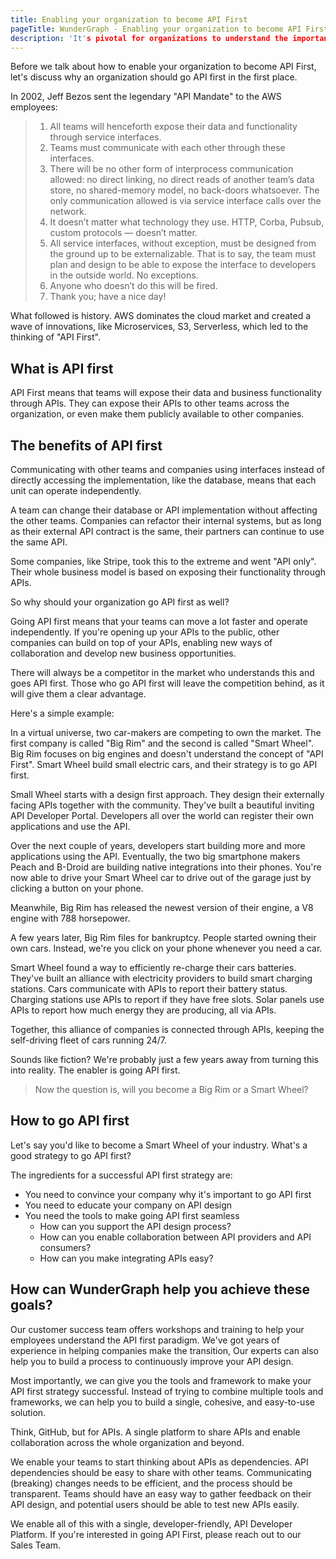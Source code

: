 ```yaml
---
title: Enabling your organization to become API First
pageTitle: WunderGraph - Enabling your organization to become API First
description: 'It's pivotal for organizations to understand the importance of API First, how to implement it, and how to make it work for your team.'
---
```


Before we talk about how to enable your organization to become API First,
let's discuss why an organization should go API first in the first place.

In 2002, Jeff Bezos sent the legendary "API Mandate" to the AWS employees:

> 1. All teams will henceforth expose their data and functionality through service interfaces.
> 2. Teams must communicate with each other through these interfaces.
> 3. There will be no other form of interprocess communication allowed: no direct linking, no direct reads of another team’s data store, no shared-memory model, no back-doors whatsoever. The only communication allowed is via service interface calls over the network.
> 4. It doesn’t matter what technology they use. HTTP, Corba, Pubsub, custom protocols — doesn’t matter.
> 5. All service interfaces, without exception, must be designed from the ground up to be externalizable. That is to say, the team must plan and design to be able to expose the interface to developers in the outside world. No exceptions.
> 6. Anyone who doesn’t do this will be fired.
> 7. Thank you; have a nice day!

What followed is history. AWS dominates the cloud market and created a wave of innovations,
like Microservices, S3, Serverless, which led to the thinking of "API First".

## What is API first

API First means that teams will expose their data and business functionality through APIs.
They can expose their APIs to other teams across the organization,
or even make them publicly available to other companies.

## The benefits of API first

Communicating with other teams and companies using interfaces instead of directly accessing the implementation,
like the database, means that each unit can operate independently.

A team can change their database or API implementation without affecting the other teams.
Companies can refactor their internal systems,
but as long as their external API contract is the same,
their partners can continue to use the same API.

Some companies, like Stripe, took this to the extreme and went "API only".
Their whole business model is based on exposing their functionality through APIs.

So why should your organization go API first as well?

Going API first means that your teams can move a lot faster and operate independently.
If you're opening up your APIs to the public,
other companies can build on top of your APIs,
enabling new ways of collaboration and develop new business opportunities.

There will always be a competitor in the market who understands this and goes API first.
Those who go API first will leave the competition behind,
as it will give them a clear advantage.

Here's a simple example:

In a virtual universe, two car-makers are competing to own the market.
The first company is called "Big Rim" and the second is called "Smart Wheel".
Big Rim focuses on big engines and doesn't understand the concept of "API First".
Smart Wheel build small electric cars, and their strategy is to go API first.

Small Wheel starts with a design first approach.
They design their externally facing APIs together with the community.
They've built a beautiful inviting API Developer Portal.
Developers all over the world can register their own applications and use the API.

Over the next couple of years,
developers start building more and more applications using the API.
Eventually, the two big smartphone makers Peach and B-Droid are building native integrations into their phones.
You're now able to drive your Smart Wheel car to drive out of the garage just by clicking a button on your phone.

Meanwhile, Big Rim has released the newest version of their engine,
a V8 engine with 788 horsepower.

A few years later, Big Rim files for bankruptcy.
People started owning their own cars.
Instead, we're you click on your phone whenever you need a car.

Smart Wheel found a way to efficiently re-charge their cars batteries.
They've built an alliance with electricity providers to build smart charging stations.
Cars communicate with APIs to report their battery status.
Charging stations use APIs to report if they have free slots.
Solar panels use APIs to report how much energy they are producing,
all via APIs.

Together, this alliance of companies is connected through APIs,
keeping the self-driving fleet of cars running 24/7.

Sounds like fiction? We're probably just a few years away from turning this into reality.
The enabler is going API first.

> Now the question is, will you become a Big Rim or a Smart Wheel?

## How to go API first

Let's say you'd like to become a Smart Wheel of your industry.
What's a good strategy to go API first?

The ingredients for a successful API first strategy are:

- You need to convince your company why it's important to go API first
- You need to educate your company on API design
- You need the tools to make going API first seamless
  - How can you support the API design process?
  - How can you enable collaboration between API providers and API consumers?
  - How can you make integrating APIs easy?

## How can WunderGraph help you achieve these goals?

Our customer success team offers workshops and training to help your employees understand the API first paradigm.
We've got years of experience in helping companies make the transition,
Our experts can also help you to build a process to continuously improve your API design.

Most importantly, we can give you the tools and framework to make your API first strategy successful.
Instead of trying to combine multiple tools and frameworks,
we can help you to build a single, cohesive, and easy-to-use solution.

Think, GitHub, but for APIs.
A single platform to share APIs and enable collaboration across the whole organization and beyond.

We enable your teams to start thinking about APIs as dependencies.
API dependencies should be easy to share with other teams.
Communicating (breaking) changes needs to be efficient,
and the process should be transparent.
Teams should have an easy way to gather feedback on their API design,
and potential users should be able to test new APIs easily.

We enable all of this with a single, developer-friendly, API Developer Platform.
If you're interested in going API First, please reach out to our Sales Team.
